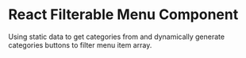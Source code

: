 # React Filterable Menu Component

Using static data to get categories from and dynamically generate categories buttons to filter menu item array.
